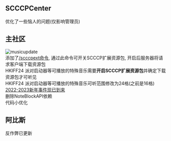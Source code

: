 ## SCCCPCenter
优化了一些恼人的问题(仅影响管理员)  
## 主社区
![musicupdate](https://s1.ax1x.com/2023/01/01/pSCeq4f.md.png)  
添加了[/scccpext命令](../../Mainc/command/scccpext), 通过此命令可开关SCCCP扩展资源包, 开启后服务器将请求客户端下载资源包  
HKIFF24 派对启动器等可播放的特殊音乐需要**开启SCCCP扩展资源包**并确定下载资源包才可听见  
HKIFF24 派对启动器等可播放的特殊音乐可听范围修改为24格(之前是16格)  
[2022-2023新年事件现已到来](../Event/2022/NewYear)  
删除NoteBlockAPI依赖  
代码小优化  
## 阿比斯
反作弊已更新  
